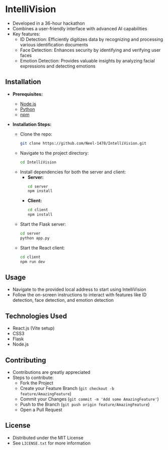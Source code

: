 # IntelliVision

- Developed in a 36-hour hackathon
- Combines a user-friendly interface with advanced AI capabilities
- Key features:
  - ID Detection: Efficiently digitizes data by recognizing and processing various identification documents
  - Face Detection: Enhances security by identifying and verifying user faces
  - Emotion Detection: Provides valuable insights by analyzing facial expressions and detecting emotions

## Installation

- **Prerequisites:**
  - [Node.js](https://nodejs.org/)
  - [Python](https://www.python.org/)
  - [npm](https://www.npmjs.com/)

- **Installation Steps:**
  - Clone the repo:
    ```bash
    git clone https://github.com/Neel-1478/IntelliVision.git
    ```
  - Navigate to the project directory:
    ```bash
    cd IntelliVision
    ```
  - Install dependencies for both the server and client:
    - **Server:**
      ```bash
      cd server
      npm install
      ```
    - **Client:**
      ```bash
      cd client
      npm install
      ```
  - Start the Flask server:
    ```bash
    cd server
    python app.py
    ```
  - Start the React client:
    ```bash
    cd client
    npm run dev
    ```

## Usage

- Navigate to the provided local address to start using IntelliVision
- Follow the on-screen instructions to interact with features like ID detection, face detection, and emotion detection

## Technologies Used

- React.js (Vite setup)
- CSS3
- Flask
- Node.js

## Contributing

- Contributions are greatly appreciated
- Steps to contribute:
  - Fork the Project
  - Create your Feature Branch (`git checkout -b feature/AmazingFeature`)
  - Commit your Changes (`git commit -m 'Add some AmazingFeature'`)
  - Push to the Branch (`git push origin feature/AmazingFeature`)
  - Open a Pull Request

## License

- Distributed under the MIT License
- See `LICENSE.txt` for more information
